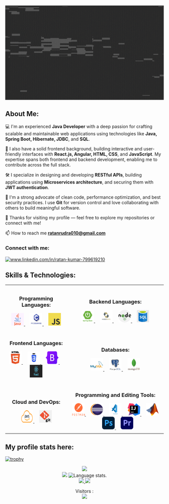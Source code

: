 <a><img align="centre" src="assets/helloEveryone.gif" alt="logo" width=100% height="300"/></a>
<h3 align="center"></h3>


## **About Me:**
<p align="left">💻 I'm an experienced <strong>Java Developer</strong> with a deep passion for crafting scalable and maintainable web applications using technologies like <strong>Java, Spring Boot, Hibernate, JDBC</strong>, and <strong>SQL</strong>.</p>

<p align="left">🎨 I also have a solid frontend background, building interactive and user-friendly interfaces with <strong>React.js, Angular, HTML, CSS</strong>, and <strong>JavaScript</strong>. My expertise spans both frontend and backend development, enabling me to contribute across the full stack.</p>

<p align="left">🛠️ I specialize in designing and developing <strong>RESTful APIs</strong>, building applications using <strong>Microservices architecture</strong>, and securing them with <strong>JWT authentication</strong>.</p>

<p align="left">🚀 I'm a strong advocate of clean code, performance optimization, and best security practices. I use <strong>Git</strong> for version control and love collaborating with others to build meaningful software.</p>

<p align="left">🙏 Thanks for visiting my profile — feel free to explore my repositories or connect with me!</p>

 📫 How to reach me **ratanrudra010@gmail.com**
<h3 align="left">Connect with me:</h3>
<p align="left">
<a href="https://linkedin.com/in/www.linkedin.com/in/ratan-kumar-799619210" target="blank"><img align="center" src="https://raw.githubusercontent.com/rahuldkjain/github-profile-readme-generator/master/src/images/icons/Social/linked-in-alt.svg" alt="www.linkedin.com/in/ratan-kumar-799619210" height="30" width="40" /></a>
</p>

## **Skills & Technologies:**
<div align="center">
  <table>
    <tr>
      <!-- Programming Languages Column -->
      <td align="center" style="padding: 10px;">
        <h3>Programming Languages:</h3>
        <a href="https://www.java.com" target="_blank" rel="noreferrer">
          <img src="assets/java.png" alt="Java" width="40" height="40"/>
        </a>
        &nbsp;&nbsp;&nbsp;
        <a href="https://www.tutorialspoint.com/cprogramming/index.htm" target="_blank" rel="noreferrer">
          <img src="assets/clang.jpeg" alt="C Language" width="40" height="40"/>
        </a>
        &nbsp;&nbsp;&nbsp;
        <a href="https://www.javascript.com/" target="_blank" rel="noreferrer">
          <img src="assets/JavaScript-logo.png" alt="JavaScript" width="40" height="40"/>
        </a>
      </td>
      <!-- Backend Languages Column -->
      <td align="center" style="padding: 10px;">
        <h3>Backend Languages:</h3>
        <a href="https://spring.io/" target="_blank" rel="noreferrer">
          <img src="assets/springboot.jpeg" alt="Spring Boot" width="40" height="40"/>
        </a>
        &nbsp;&nbsp;&nbsp;
        <a href="https://hibernate.org/orm/" target="_blank" rel="noreferrer">
          <img src="assets/hibernates.jpg" alt="Hibernate" width="40" height="40"/>
        </a>
        &nbsp;&nbsp;&nbsp;
        <a href="https://nodejs.org" target="_blank" rel="noreferrer">
          <img src="assets/nodejs.png" alt="Node.js" width="40" height="40"/>
        </a>
        &nbsp;&nbsp;&nbsp;
        <a href="https://www.w3schools.com/sql/" target="_blank" rel="noreferrer">
          <img src="assets/sql.jpeg" alt="SQL" width="40" height="40"/>
        </a>
      </td>
    </tr>
    <!-- Frontend vs Database -->
    <tr>
      <td align="center" style="padding: 10px;">
        <h3>Frontend Languages:</h3>
        <a href="https://www.w3.org/html/" target="_blank" rel="noreferrer">
          <img src="assets/html.png" alt="HTML5" width="40" height="40"/>
        </a>
        &nbsp;&nbsp;&nbsp;
        <a href="https://www.w3schools.com/css/" target="_blank" rel="noreferrer">
          <img src="assets/css.png" alt="CSS3" width="40" height="40"/>
        </a>
        &nbsp;&nbsp;&nbsp;
        <a href="https://getbootstrap.com" target="_blank" rel="noreferrer">
          <img src="assets/Bootstrap_logo.jpg" alt="Bootstrap" width="40" height="40"/>
        </a>
        &nbsp;&nbsp;&nbsp;
        <a href="https://react.dev/learn" target="_blank" rel="noreferrer">
          <img src="assets/react.png" alt="React" width="40" height="40"/>
        </a>
      </td>
      <td align="center" style="padding: 10px;">
        <h3>Databases:</h3>
        <a href="https://www.mysql.com/" target="_blank" rel="noreferrer">
          <img src="assets/mysql.jpg" alt="MySQL" width="40" height="40"/>
        </a>
        &nbsp;&nbsp;&nbsp;
        <a href="https://www.postgresql.org" target="_blank" rel="noreferrer">
          <img src="assets/postgresSQL.png" alt="PostgreSQL" width="40" height="40"/>
        </a>
        &nbsp;&nbsp;&nbsp;
        <a href="https://www.mongodb.com/" target="_blank" rel="noreferrer">
          <img src="assets/mongodb.jpg" alt="MongoDB" width="40" height="40"/>
        </a>
      </td>
    </tr>
    <!-- Cloud vs Tools -->
    <tr>
      <td align="center" style="padding: 10px;">
        <h3>Cloud and DevOps:</h3>
        <a href="https://aws.amazon.com" target="_blank" rel="noreferrer">
          <img src="assets/Amazon-Web-Services-AWS-Logo.png" alt="AWS" width="40" height="40"/>
        </a>
        &nbsp;&nbsp;&nbsp;
        <a href="https://git-scm.com/" target="_blank" rel="noreferrer">
          <img src="assets/git.jpeg" alt="Git" width="40" height="40"/>
        </a>
      </td>
      <td align="center" style="padding: 10px;">
        <h3>Programming and Editing Tools:</h3>
        <a href="https://postman.com" target="_blank" rel="noreferrer">
          <img src="assets/postman.png" alt="Postman" width="40" height="40"/>
        </a>
        &nbsp;&nbsp;&nbsp;
        <a href="https://www.eclipse.org/ide/" target="_blank" rel="noreferrer">
          <img src="assets/eclipse.png" alt="Eclipse" width="40" height="40"/>
        </a>
        &nbsp;&nbsp;&nbsp;
        <a href="https://code.visualstudio.com/" target="_blank" rel="noreferrer">
          <img src="assets/VS.png" alt="VS Code" width="40" height="40"/>
        </a>
        &nbsp;&nbsp;&nbsp;
        <a href="https://www.jetbrains.com/idea/" target="_blank" rel="noreferrer">
          <img src="assets/IntelliJ_IDEA.png" alt="IntelliJ IDEA" width="40" height="40"/>
        </a>
        &nbsp;&nbsp;&nbsp;
        <a href="https://in.mathworks.com" target="_blank" rel="noreferrer">
          <img src="assets/Matlab_Logo.png" alt="Matlab" width="40" height="40"/>
        </a>
        &nbsp;&nbsp;&nbsp;
        <a href="https://www.photoshop.com/en" target="_blank" rel="noreferrer">
          <img src="assets/Adobe_Photoshop_CC.png" alt="Photoshop" width="40" height="40"/>
        </a>
        &nbsp;&nbsp;&nbsp;
        <a href="https://www.adobe.com/in/products/premiere.html" target="_blank" rel="noreferrer">
          <img src="assets/Adobe_Premiere_Pro_CC.png" alt="Premiere Pro" width="40" height="40"/>
        </a>
      </td>
    </tr>
  </table>
</div>



## **My profile stats here:**

[![trophy](https://github-profile-trophy.vercel.app/?username=ratan01&theme=darkhub)](https://github.com/ryo-ma/github-profile-trophy)



<div align="center">
  <a href="https://github.com/Ratan01">
    <img src="http://github-profile-summary-cards.vercel.app/api/cards/profile-details?username=Ratan01&theme=codeSTACKr" />
  </a> 
</div>
<div align="center"> 
  <img src="http://github-profile-summary-cards.vercel.app/api/cards/stats?username=Ratan01&theme=codeSTACKr" />
   <img src="https://github-readme-stats.vercel.app/api/top-langs/?username=Ratan01&langs_count=8&theme=codeSTACKr" alt="Language stats.">
</div>

<div align="center">
  <a href="https://github.com/Ratan01">
    <img src="http://github-profile-summary-cards.vercel.app/api/cards/most-commit-language?username=Ratan01&theme=codeSTACKr" />
    <img src="http://github-profile-summary-cards.vercel.app/api/cards/productive-time?username=Ratan01&theme=codeSTACKr&utcOffset=8"/>
  </a>
</div>
<p align="center"> 
  Visitors :<br>
  <img src="https://profile-counter.glitch.me/Ratan01/count.svg" />
</p>


